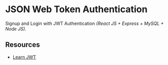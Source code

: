 # JSON Web Token Authentication

Signup and Login with JWT Authentication *(React JS + Express + MySQL + Node JS).*

## Resources

- [Learn JWT](https://mfikri.com/en/blog/react-express-mysql-authentication)
